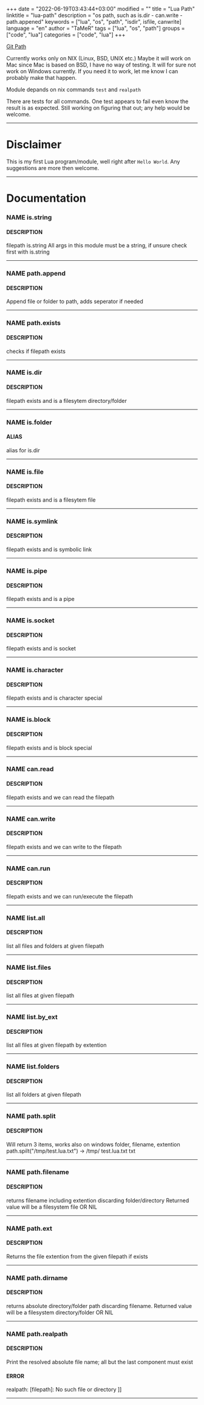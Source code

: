 +++
date = "2022-06-19T03:43:44+03:00"
modified = ""
title = "Lua Path"
linktitle = "lua-path"
description = "os path, such as is.dir - can.write - path.appened"
keywords = ["lua", "os", "path", "isdir", isfile, canwrite]
language = "en"
author = "TaMeR"
tags = ["lua", "os", "path"]
groups = ["code", "lua"]
categories = ["code", "lua"]
+++

[Git Path](https://github.com/luatamer/path)

Currently works only on NIX (Linux, BSD, UNIX etc.)
Maybe it will work on Mac since Mac is based on BSD, I have no way of testing.
It will for sure not work on Windows currently.
If you need it to work, let me know I can probably make that happen.

Module depands on nix commands `test` and `realpath`

There are tests for all commands. One test appears to fail even know the result is as
expected. Still working on figuring that out; any help would be welcome.

_____________________________________________________________________________

# Disclaimer
This is my first Lua program/module, well right after `Hello World`.
Any suggestions are more then welcome.
_____________________________________________________________________________

# Documentation

### NAME is.string
#### DESCRIPTION
filepath is.string
All args in this module must be a string, if unsure check first with is.string

_____________________________________________________________________________

### NAME path.append
#### DESCRIPTION
Append file or folder to path, adds seperator if needed

_____________________________________________________________________________

### NAME path.exists
#### DESCRIPTION
checks if filepath exists

_____________________________________________________________________________

### NAME is.dir
#### DESCRIPTION
filepath exists and is a filesytem directory/folder

_____________________________________________________________________________

### NAME is.folder
#### ALIAS
alias for is.dir

_____________________________________________________________________________

### NAME is.file
#### DESCRIPTION
filepath exists and is a filesytem file

_____________________________________________________________________________

### NAME is.symlink
#### DESCRIPTION
filepath exists and is symbolic link

_____________________________________________________________________________

### NAME is.pipe
#### DESCRIPTION
filepath exists and is a pipe

_____________________________________________________________________________

### NAME is.socket
#### DESCRIPTION
filepath exists and is socket

_____________________________________________________________________________

### NAME is.character
#### DESCRIPTION
filepath exists and is character special

_____________________________________________________________________________

### NAME is.block
#### DESCRIPTION
filepath exists and is block special

_____________________________________________________________________________

### NAME can.read
#### DESCRIPTION
filepath exists and we can read the filepath

_____________________________________________________________________________

### NAME can.write
#### DESCRIPTION
filepath exists and we can write to the filepath

_____________________________________________________________________________

### NAME can.run
#### DESCRIPTION
filepath exists and we can run/execute the filepath

_____________________________________________________________________________

### NAME list.all
#### DESCRIPTION
list all files and folders at given filepath

_____________________________________________________________________________

### NAME list.files
#### DESCRIPTION
list all files at given filepath

_____________________________________________________________________________

### NAME list.by_ext
#### DESCRIPTION
list all files at given filepath by extention

_____________________________________________________________________________

### NAME list.folders
#### DESCRIPTION
list all folders at given filepath

_____________________________________________________________________________

### NAME path.split
#### DESCRIPTION
Will return 3 items, works also on windows
folder, filename, extention
path.spilt("/tmp/test.lua.txt")
-> /tmp/ test.lua.txt txt

_____________________________________________________________________________

### NAME path.filename
#### DESCRIPTION
returns filename including extention discarding folder/directory
Returned value will be a filesystem file OR NIL

_____________________________________________________________________________

### NAME path.ext
#### DESCRIPTION
Returns the file extention from the given filepath if exists

_____________________________________________________________________________

### NAME path.dirname
#### DESCRIPTION
returns absolute directory/folder path discarding filename.
Returned value will be a filesystem directory/folder OR NIL

_____________________________________________________________________________

### NAME path.realpath
#### DESCRIPTION
Print the resolved absolute file name; all but the last component must exist
#### ERROR
realpath: [filepath]: No such file or directory     ]]

_____________________________________________________________________________







